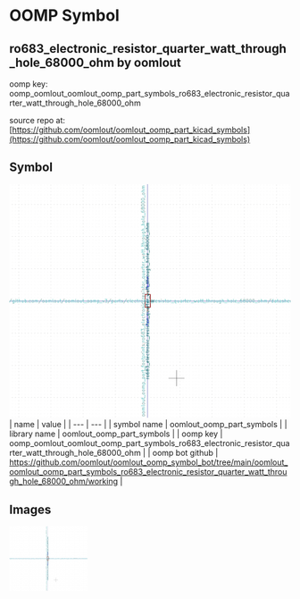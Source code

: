 # OOMP Symbol  
## ro683_electronic_resistor_quarter_watt_through_hole_68000_ohm  by oomlout  
  
oomp key: oomp_oomlout_oomlout_oomp_part_symbols_ro683_electronic_resistor_quarter_watt_through_hole_68000_ohm  
  
source repo at: [https://github.com/oomlout/oomlout_oomp_part_kicad_symbols](https://github.com/oomlout/oomlout_oomp_part_kicad_symbols)  
## Symbol  
  
[![working.png](working_600.png)](working.png)  
| name | value | 
| --- | --- | 
| symbol name | oomlout_oomp_part_symbols | 
| library name | oomlout_oomp_part_symbols | 
| oomp key | oomp_oomlout_oomlout_oomp_part_symbols_ro683_electronic_resistor_quarter_watt_through_hole_68000_ohm | 
| oomp bot github | https://github.com/oomlout/oomlout_oomp_symbol_bot/tree/main/oomlout_oomlout_oomp_part_symbols_ro683_electronic_resistor_quarter_watt_through_hole_68000_ohm/working | 
## Images  
  
[![working.png](working_140.png)](working.png)  
